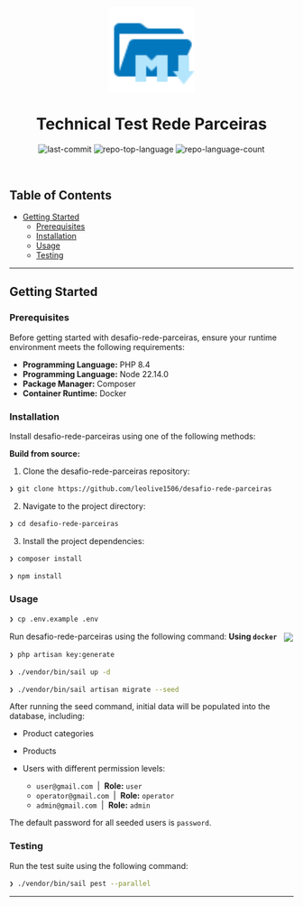 <p align="center">
    <img src="https://raw.githubusercontent.com/PKief/vscode-material-icon-theme/ec559a9f6bfd399b82bb44393651661b08aaf7ba/icons/folder-markdown-open.svg" align="center" width="30%">
</p>
<p align="center"><h1 align="center">Technical Test Rede Parceiras</h1></p>
<p align="center">
	<img src="https://img.shields.io/github/last-commit/leolive1506/desafio-rede-parceiras?style=default&logo=git&logoColor=white&color=0080ff" alt="last-commit">
	<img src="https://img.shields.io/github/languages/top/leolive1506/desafio-rede-parceiras?style=default&color=0080ff" alt="repo-top-language">
	<img src="https://img.shields.io/github/languages/count/leolive1506/desafio-rede-parceiras?style=default&color=0080ff" alt="repo-language-count">
</p>
<p align="center"><!-- default option, no dependency badges. -->
</p>
<p align="center">
	<!-- default option, no dependency badges. -->
</p>
<br>

##  Table of Contents

- [ Getting Started](#getting-started)
  - [ Prerequisites](#prerequisites)
  - [ Installation](#installation)
  - [ Usage](#usage)
  - [ Testing](#testing)
---

##  Getting Started

###  Prerequisites

Before getting started with desafio-rede-parceiras, ensure your runtime environment meets the following requirements:

- **Programming Language:** PHP 8.4
- **Programming Language:** Node 22.14.0
- **Package Manager:** Composer
- **Container Runtime:** Docker

###  Installation

Install desafio-rede-parceiras using one of the following methods:

**Build from source:**

1. Clone the desafio-rede-parceiras repository:
```sh
❯ git clone https://github.com/leolive1506/desafio-rede-parceiras
```

2. Navigate to the project directory:
```sh
❯ cd desafio-rede-parceiras
```

3. Install the project dependencies:

```sh
❯ composer install
```
```sh
❯ npm install
```

###  Usage

```sh
❯ cp .env.example .env
```

Run desafio-rede-parceiras using the following command:
**Using `docker`** &nbsp; [<img align="center" src="https://img.shields.io/badge/Docker-2CA5E0.svg?style={badge_style}&logo=docker&logoColor=white" />](https://www.docker.com/)

```sh
❯ php artisan key:generate
```

```sh
❯ ./vendor/bin/sail up -d
```





```sh
❯ ./vendor/bin/sail artisan migrate --seed
```

After running the seed command, initial data will be populated into the database, including:

- Product categories
- Products
- Users with different permission levels:

  - `user@gmail.com` &nbsp;|&nbsp; **Role:** `user`
  - `operator@gmail.com` &nbsp;|&nbsp; **Role:** `operator`
  - `admin@gmail.com` &nbsp;|&nbsp; **Role:** `admin`

The default password for all seeded users is `password`.

###  Testing
Run the test suite using the following command:

```sh
❯ ./vendor/bin/sail pest --parallel
```
---
